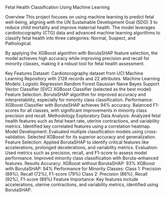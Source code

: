 Fetal Health Classification Using Machine Learning

Overview
This project focuses on using machine learning to predict fetal well-being, aligning with the UN Sustainable Development Goal (SDG) 3 to reduce child mortality and improve maternal health. The model leverages cardiotocography (CTG) data and advanced machine learning algorithms to classify fetal health into three categories: Normal, Suspect, and Pathological.

By applying the XGBoost algorithm with BorutaSHAP feature selection, the model achieves high accuracy while improving precision and recall for minority classes, making it a robust tool for fetal health assessment.

Key Features
Dataset: Cardiotocography dataset from UCI Machine Learning Repository with 2126 records and 22 attributes.
Machine Learning Models:
Logistic Regression
Random Forest
Gaussian Naive Bayes
Support Vector Classifier (SVC)
XGBoost Classifier (selected as the best model)
Feature Selection: BorutaSHAP algorithm for improved accuracy and interpretability, especially for minority class classification.
Performance:
XGBoost Classifier with BorutaSHAP achieves 94% accuracy.
Balanced F1-scores for all classes, with significant improvements in minority class precision and recall.
Methodology
Exploratory Data Analysis:
Analyzed fetal health features such as fetal heart rate, uterine contractions, and variability metrics.
Identified key correlated features using a correlation heatmap.
Model Development:
Evaluated multiple classification models using cross-validation.
Selected XGBoost for its superior accuracy and generalization.
Feature Selection:
Applied BorutaSHAP to identify critical features like accelerations, prolonged decelerations, and variability metrics.
Evaluation:
Used metrics such as precision, recall, and F1-score to assess model performance.
Improved minority class classification with Boruta-enhanced features.
Results
Accuracy:
XGBoost without BorutaSHAP: 93%
XGBoost with BorutaSHAP: 94%
Performance for Minority Classes:
Class 1: Precision (89%), Recall (72%), F1-score (79%)
Class 2: Precision (86%), Recall (92%), F1-score (89%)
Feature Importance: Key features include accelerations, uterine contractions, and variability metrics, identified using BorutaSHAP.
